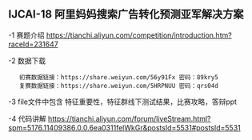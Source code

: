 ## IJCAI-18 阿里妈妈搜索广告转化预测亚军解决方案
-1 赛题介绍 
	https://tianchi.aliyun.com/competition/introduction.htm?raceId=231647

-2 数据下载
       
       初赛数据链接：https://share.weiyun.com/56y91Fx 密码：89kry5
       复赛数据链接：https://share.weiyun.com/5HRPNUU 密码：qrs04d

-3 file文件中包含
	特征重要性，特征群线下测试结果，比赛攻略，答辩ppt
	
-4 代码讲解 
   https://tianchi.aliyun.com/forum/liveStream.html?spm=5176.11409386.0.0.6ea0311felWkGr&postsId=5531#postsId=5531
